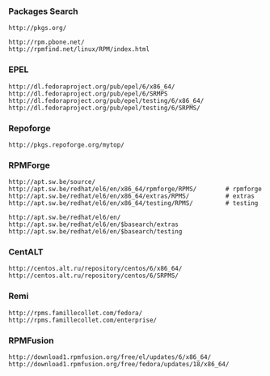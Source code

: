 ### Packages Search

    http://pkgs.org/

    http://rpm.pbone.net/
    http://rpmfind.net/linux/RPM/index.html


### EPEL
    http://dl.fedoraproject.org/pub/epel/6/x86_64/
    http://dl.fedoraproject.org/pub/epel/6/SRMPS
    http://dl.fedoraproject.org/pub/epel/testing/6/x86_64/
    http://dl.fedoraproject.org/pub/epel/testing/6/SRPMS/

### Repoforge
    http://pkgs.repoforge.org/mytop/

### RPMForge

    http://apt.sw.be/source/
    http://apt.sw.be/redhat/el6/en/x86_64/rpmforge/RPMS/        # rpmforge
    http://apt.sw.be/redhat/el6/en/x86_64/extras/RPMS/          # extras
    http://apt.sw.be/redhat/el6/en/x86_64/testing/RPMS/         # testing

    http://apt.sw.be/redhat/el6/en/
    http://apt.sw.be/redhat/el6/en/$basearch/extras
    http://apt.sw.be/redhat/el6/en/$basearch/testing


### CentALT
    http://centos.alt.ru/repository/centos/6/x86_64/
    http://centos.alt.ru/repository/centos/6/SRPMS/

### Remi
    http://rpms.famillecollet.com/fedora/
    http://rpms.famillecollet.com/enterprise/

### RPMFusion
    http://download1.rpmfusion.org/free/el/updates/6/x86_64/
    http://download1.rpmfusion.org/free/fedora/updates/18/x86_64/



